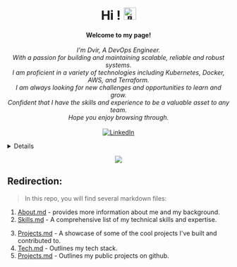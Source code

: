 <h1 align="center">Hi ! <img src="https://github-production-user-asset-6210df.s3.amazonaws.com/24524555/238178097-766d336d-b87d-44ba-807c-c51de2bc6b4d.gif" width="28px" alt="👋"></h1>

<p align="center">
    <b>Welcome to my page!</b><br><br>
    <i>
        I'm Dvir, A DevOps Engineer.<br> 
        With a passion for building and maintaining scalable, reliable and robust systems.<br>
        I am proficient in a variety of technologies including Kubernetes, Docker, AWS, and Terraform.<br>
        I am always looking for new challenges and opportunities to learn and grow.<br> 
        Confident that I have the skills and experience to be a valuable asset to any team.<br>
        Hope you enjoy browsing through.<br>
    </i><br>
    <a href="https://www.linkedin.com/in/dvir-gross-929252224/">
        <img src="https://img.shields.io/badge/LinkedIn-blue?style=flat-square&logo=linkedin" alt="LinkedIn">
    </a>
    <!-- <a href="https://www.kaggle.com/Slvr-one">
        <img src="https://img.shields.io/badge/Kaggle-blue?style=flat-square&logo=kaggle" alt="Kaggle">
    </a>
    <a href="https://leetcode.com/Slvr-one">
        <img src="https://img.shields.io/badge/LeetCode-blue?style=flat-square&logo=LeetCode" alt="LeetCode">
    </a> -->
</p>

<details>
<p align="center">
  <a href="https://github.com/Slvr-one">
    <img src="http://github-profile-summary-cards.vercel.app/api/cards/profile-details?username=Slvr-one&theme=transparent" />
  </a>
  <a href="https://github.com/Slvr-one">
    <img src="https://github-readme-streak-stats.herokuapp.com/?user=Slvr-one&hide_border=true&card_width=338&theme=transparent" />
  </a>
  <a href="https://github.com/Slvr-one">
    <img src="http://github-profile-summary-cards.vercel.app/api/cards/stats?username=Slvr-one&theme=transparent" />
  </a>
  <a href="https://github.com/Slvr-one">
    <img src="https://github-readme-stats.vercel.app/api/top-langs/?username=Slvr-one&langs_count=10&exclude_repo=&hide=jupyter%20notebook,vim%20script,cmake,makefile,batchfile,emacs%20lisp,css,html&layout=default&card_width=699&hide_border=true&theme=transparent" />
  </a>
</p>
</details>

<p align="center">
  <a href="https://github.com/Slvr-one">
    <img src="https://komarev.com/ghpvc/?username=Slvr-one&color=brightgreen&style=for-the-badge)" />
  </a>
</p>

## Redirection:
> In this repo, you will find several markdown files: 
1. [About.md](./About.md) - provides more information about me and my background.
2. [Skills.md](./Skills.md) - A comprehensive list of my technical skills and expertise.
<!-- 2. [Experience.md](./Experience.md) - My professional experiences, internships, and projects I've worked on. -->
3. [Projects.md](./Projects.md) - A showcase of some of the cool projects I've built and contributed to.
4. [Tech.md](./Tech.md) - Outlines my tech stack.
5. [Projects.md](./Projects.md) - Outlines my public projects on github.
